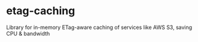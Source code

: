 # etag-caching
Library for in-memory ETag-aware caching of services like AWS S3, saving CPU &amp; bandwidth
